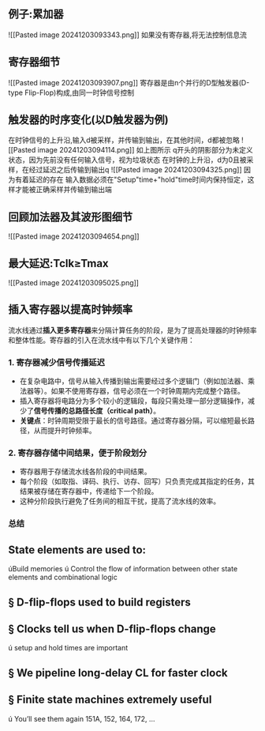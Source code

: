 ## 例子:累加器
![[Pasted image 20241203093343.png]]
如果没有寄存器,将无法控制信息流

## 寄存器细节
![[Pasted image 20241203093907.png]]
寄存器是由n个并行的D型触发器(D-type Flip-Flop)构成,由同一时钟信号控制

## 触发器的时序变化(以D触发器为例)
在时钟信号的上升沿,输入d被采样，并传输到输出，在其他时间，d都被忽略
![[Pasted image 20241203094114.png]]
如上图所示
q开头的阴影部分为未定义状态，因为先前没有任何输入信号，视为垃圾状态
在时钟的上升沿，d为0且被采样，在经过延迟之后传输到输出q
![[Pasted image 20241203094325.png]]
因为有着延迟的存在
输入数据必须在"Setup"time+"hold"time时间内保持恒定，这样才能被正确采样并传输到输出端

## 回顾加法器及其波形图细节  
![[Pasted image 20241203094654.png]]

## 最大延迟:Tclk​≥Tmax​
![[Pasted image 20241203095025.png]]
## 插入寄存器以提高时钟频率

流水线通过**插入更多寄存器**来分隔计算任务的阶段，是为了提高处理器的时钟频率和整体性能。寄存器的引入在流水线中有以下几个关键作用：
### **1. 寄存器减少信号传播延迟**

- 在复杂电路中，信号从输入传播到输出需要经过多个逻辑门（例如加法器、乘法器等）。如果不使用寄存器，信号必须在一个时钟周期内完成整个路径。
- 插入寄存器将电路分为多个较小的逻辑段，每段只需处理一部分逻辑操作，减少了**信号传播的总路径长度（critical path）**。
- **关键点**：时钟周期受限于最长的信号路径。通过寄存器分隔，可以缩短最长路径，从而提升时钟频率。
### **2. 寄存器存储中间结果，便于阶段划分**

- 寄存器用于存储流水线各阶段的中间结果。
- 每个阶段（如取指、译码、执行、访存、回写）只负责完成其指定的任务，其结果被存储在寄存器中，传递给下一个阶段。
- 这种分阶段执行避免了任务间的相互干扰，提高了流水线的效率。



### **总结**
## State elements are used to:
úBuild memories
ú Control the flow of information between other state 
elements and combinational logic
## § D-flip-flops used to build registers
## § Clocks tell us when D-flip-flops change
ú setup and hold times are important
## § We pipeline long-delay CL for faster clock
## § Finite state machines extremely useful
ú You’ll see them again 151A, 152, 164, 172, …